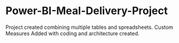 # Power-BI-Meal-Delivery-Project
Project created combining multiple tables and spreadsheets.
Custom Measures Added with coding and architecture created.
